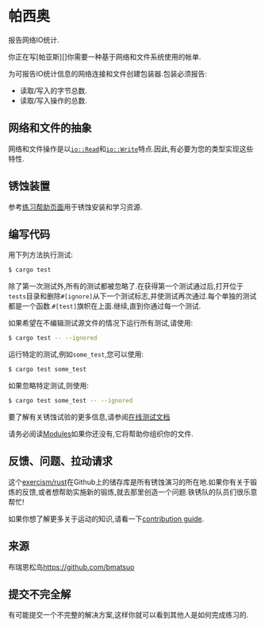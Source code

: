 # 帕西奥

报告网络IO统计.

你正在写[帕亚斯][]你需要一种基于网络和文件系统使用的帐单.

为可报告IO统计信息的网络连接和文件创建包装器.包装必须报告:

-   读取/写入的字节总数.
-   读取/写入操作的总数.

[paas]: http://en.wikipedia.org/wiki/Platform_as_a_service

## 网络和文件的抽象

网络和文件操作是以[`io::Read`][read]和[`io::Write`][write]特点.因此,有必要为您的类型实现这些特性.

[read]: https://doc.rust-lang.org/std/io/trait.Read.html

[write]: https://doc.rust-lang.org/std/io/trait.Write.html

## 锈蚀装置

参考[练习帮助页面][help-page]用于锈蚀安装和学习资源.

## 编写代码

用下列方法执行测试:

```bash
$ cargo test
```

除了第一次测试外,所有的测试都被忽略了.在获得第一个测试通过后,打开位于`tests`目录和删除`#[ignore]`从下一个测试标志,并使测试再次通过.每个单独的测试都是一个函数.`#[test]`旗帜在上面.继续,直到你通过每一个测试.

如果希望在不编辑测试源文件的情况下运行所有测试,请使用:

```bash
$ cargo test -- --ignored
```

运行特定的测试,例如`some_test`,您可以使用:

```bash
$ cargo test some_test
```

如果忽略特定测试,则使用:

```bash
$ cargo test some_test -- --ignored
```

要了解有关锈蚀试验的更多信息,请参阅[在线测试文档][rust-tests]

请务必阅读[Modules](https://doc.rust-lang.org/book/2018-edition/ch07-00-modules.html)如果你还没有,它将帮助你组织你的文件.

## 反馈、问题、拉动请求

这个[exercism/rust](https://github.com/exercism/rust)在Github上的储存库是所有锈蚀演习的所在地.如果你有关于锻炼的反馈,或者想帮助实施新的锻炼,就去那里创造一个问题.铁锈队的队员们很乐意帮忙!

如果你想了解更多关于运动的知识,请看一下[contribution guide](https://github.com/exercism/docs/blob/master/contributing-to-language-tracks/README.md).

[help-page]: https://exercism.io/tracks/rust/learning

[modules]: https://doc.rust-lang.org/book/2018-edition/ch07-00-modules.html

[cargo]: https://doc.rust-lang.org/book/2018-edition/ch14-00-more-about-cargo.html

[rust-tests]: https://doc.rust-lang.org/book/2018-edition/ch11-02-running-tests.html

## 来源

布瑞恩松岛<https://github.com/bmatsuo>

## 提交不完全解

有可能提交一个不完整的解决方案,这样你就可以看到其他人是如何完成练习的.
